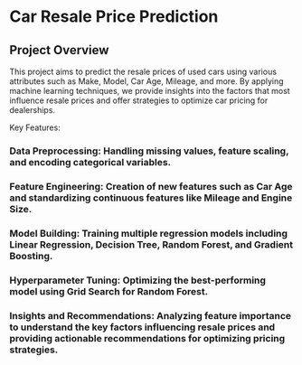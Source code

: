 # Car Resale Price Prediction

## Project Overview
This project aims to predict the resale prices of used cars using various attributes such as Make, Model, Car Age, Mileage, and more. By applying machine learning techniques, we provide insights into the factors that most influence resale prices and offer strategies to optimize car pricing for dealerships.

Key Features:
### Data Preprocessing: Handling missing values, feature scaling, and encoding categorical variables.
### Feature Engineering: Creation of new features such as Car Age and standardizing continuous features like Mileage and Engine Size.
### Model Building: Training multiple regression models including Linear Regression, Decision Tree, Random Forest, and Gradient Boosting.
### Hyperparameter Tuning: Optimizing the best-performing model using Grid Search for Random Forest.
### Insights and Recommendations: Analyzing feature importance to understand the key factors influencing resale prices and providing actionable recommendations for optimizing pricing strategies.
